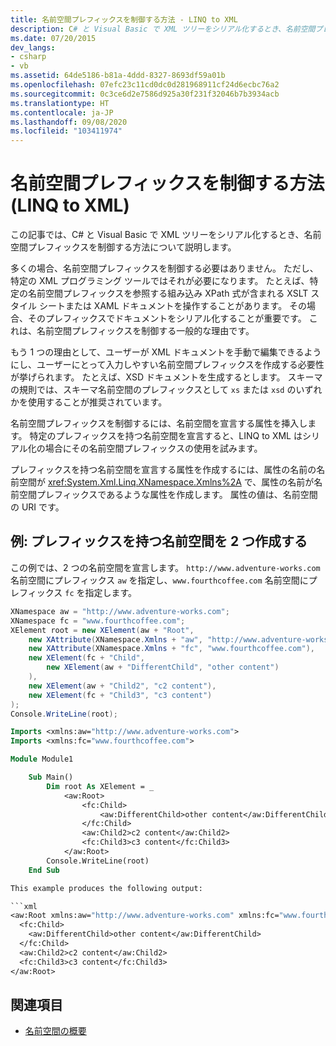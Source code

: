 ```yaml
---
title: 名前空間プレフィックスを制御する方法 - LINQ to XML
description: C# と Visual Basic で XML ツリーをシリアル化するとき、名前空間プレフィックスを制御できます。 これを行うには、名前空間を宣言する属性を挿入します。
ms.date: 07/20/2015
dev_langs:
- csharp
- vb
ms.assetid: 64de5186-b81a-4ddd-8327-8693df59a01b
ms.openlocfilehash: 07efc23c11cd0dc0d281968911cf24d6ecbc76a2
ms.sourcegitcommit: 0c3ce6d2e7586d925a30f231f32046b7b3934acb
ms.translationtype: HT
ms.contentlocale: ja-JP
ms.lasthandoff: 09/08/2020
ms.locfileid: "103411974"
---
```

# <a name="how-to-control-namespace-prefixes-linq-to-xml"></a>名前空間プレフィックスを制御する方法 (LINQ to XML)

この記事では、C# と Visual Basic で XML ツリーをシリアル化するとき、名前空間プレフィックスを制御する方法について説明します。

多くの場合、名前空間プレフィックスを制御する必要はありません。 ただし、特定の XML プログラミング ツールではそれが必要になります。 たとえば、特定の名前空間プレフィックスを参照する組み込み XPath 式が含まれる XSLT スタイル シートまたは XAML ドキュメントを操作することがあります。 その場合、そのプレフィックスでドキュメントをシリアル化することが重要です。 これは、名前空間プレフィックスを制御する一般的な理由です。

もう 1 つの理由として、ユーザーが XML ドキュメントを手動で編集できるようにし、ユーザーにとって入力しやすい名前空間プレフィックスを作成する必要性が挙げられます。 たとえば、XSD ドキュメントを生成するとします。 スキーマの規則では、スキーマ名前空間のプレフィックスとして `xs` または `xsd` のいずれかを使用することが推奨されています。

名前空間プレフィックスを制御するには、名前空間を宣言する属性を挿入します。 特定のプレフィックスを持つ名前空間を宣言すると、LINQ to XML はシリアル化の場合にその名前空間プレフィックスの使用を試みます。

プレフィックスを持つ名前空間を宣言する属性を作成するには、属性の名前の名前空間が <xref:System.Xml.Linq.XNamespace.Xmlns%2A> で、属性の名前が名前空間プレフィックスであるような属性を作成します。 属性の値は、名前空間の URI です。

## <a name="example-create-two-namespaces-that-have-prefixes"></a>例: プレフィックスを持つ名前空間を 2 つ作成する

この例では、2 つの名前空間を宣言します。 `http://www.adventure-works.com` 名前空間にプレフィックス `aw` を指定し、`www.fourthcoffee.com` 名前空間にプレフィックス `fc` を指定します。

```csharp
XNamespace aw = "http://www.adventure-works.com";
XNamespace fc = "www.fourthcoffee.com";
XElement root = new XElement(aw + "Root",
    new XAttribute(XNamespace.Xmlns + "aw", "http://www.adventure-works.com"),
    new XAttribute(XNamespace.Xmlns + "fc", "www.fourthcoffee.com"),
    new XElement(fc + "Child",
        new XElement(aw + "DifferentChild", "other content")
    ),
    new XElement(aw + "Child2", "c2 content"),
    new XElement(fc + "Child3", "c3 content")
);
Console.WriteLine(root);
```

```vb
Imports <xmlns:aw="http://www.adventure-works.com">
Imports <xmlns:fc="www.fourthcoffee.com">

Module Module1

    Sub Main()
        Dim root As XElement = _
            <aw:Root>
                <fc:Child>
                    <aw:DifferentChild>other content</aw:DifferentChild>
                </fc:Child>
                <aw:Child2>c2 content</aw:Child2>
                <fc:Child3>c3 content</fc:Child3>
            </aw:Root>
        Console.WriteLine(root)
    End Sub

This example produces the following output:

```xml
<aw:Root xmlns:aw="http://www.adventure-works.com" xmlns:fc="www.fourthcoffee.com">
  <fc:Child>
    <aw:DifferentChild>other content</aw:DifferentChild>
  </fc:Child>
  <aw:Child2>c2 content</aw:Child2>
  <fc:Child3>c3 content</fc:Child3>
</aw:Root>
```

## <a name="see-also"></a>関連項目

- [名前空間の概要](namespaces-overview.md)
